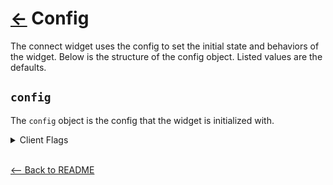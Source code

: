 # [←](../README.md#props) Config

The connect widget uses the config to set the initial state and behaviors of the widget. Below is the structure of the config object. Listed values are the defaults.

## `config`

The `config` object is the config that the widget is initialized with.

<details>
  <summary>Client Flags</summary>

| Field                           | Type                                      | Description                                                                                                                                                                                                                                                                                        | Required |     Default     |
| ------------------------------- | ----------------------------------------- | -------------------------------------------------------------------------------------------------------------------------------------------------------------------------------------------------------------------------------------------------------------------------------------------------- | :------: | :-------------: |
| `client_redirect_url`           | `string`                                  | This determines the redirect destination at the end of OAuth when used with `is_mobile_webview`: `true` or `oauth_referral_source`: `APP`.                                                                                                                                                         |    No    |     `null`      |
| `color_scheme`                  | `"light" \| "dark" \| null`               | Load the widget with the specified `color_scheme`.                                                                                                                                                                                                                                                 |    No    |    `"light"`    |
| `current_institution_code`      | `string \| null`                          | Load the widget into the credential view for the specified institution.                                                                                                                                                                                                                            |    No    |     `null`      |
| `current_institution_guid`      | `string \| null`                          | Load the widget into the credential view for the specified institution.                                                                                                                                                                                                                            |    No    |     `null`      |
| `current_member_guid`           | `string \| null`                          | Load the widget into a specific member that contains an error or requires multifactor authentication. The widget will determine the best view to load based on the member's current state.                                                                                                         |    No    |     `null`      |
| `current_microdeposit_guid`     | `string \| null`                          | -                                                                                                                                                                                                                                                                                                  |    No    |     `null`      |
| `disable_background_agg`        | `boolean \| null`                         | This determines whether background aggregation is enabled or disabled for the member created by the Connect Widget.                                                                                                                                                                                |    No    |     `null`      |
| `disable_institution_search`    | `boolean \| null`                         | This determines whether the institution search is displayed within the Connect Widget. This option must be used with `current_institution_code`, `current_instituion_guid`, or `current_member_guid`.                                                                                              |    No    |     `false`     |
| `enable_app2app`                | `boolean \| null`                         | This indicates whether OAuth `app2app` behavior is enabled for institutions that support it. When set to `false`, the widget will not direct the end user to the institution's mobile application. This setting currently only affects Chase institutions.                                         |    No    |     `true`      |
| `include_identity`              | `boolean \| null`                         | This determines whether an account owner identification (AOI, previously called identity verification) is run in addition to the process specified by the `mode`. The AOI runs after the primary process is complete.                                                                              |    No    |     `null`      |
| `include_transactions`          | `boolean \| null`                         | This determines whether transaction data are retrieved.                                                                                                                                                                                                                                            |    No    |     `null`      |
| `is_mobile_webview`             | `boolean \| null`                         | This configures the widget to render in a mobile WebView. JavaScript event postMessages are replaced with URL updates.                                                                                                                                                                             |    No    |     `false`     |
| `mode`                          | `"aggregation" \| "verification" \| null` | `mode` is the most important option for the Connect Widget. This determines what kind of process Connect will run, which affects how you should set many other options.                                                                                                                            |    No    | `"aggregation"` |
| `oauth_referral_source`         | `string \| null`                          | This determines how MX will respond to the result of an OAuth flow. When set to `APP`, MX will redirect to the URI specified in the `ui_message_webview_url_scheme`. When set to `BROWSER`, MX will send a postMessage but not redirect. If `is_mobile_webview` is `true`, this defaults to `APP`. |    No    |   `"BROWSER"`   |
| `ui_message_version`            | `integer \| null`                         | This determines which version of postMessage events are triggered. All new implementations must use version 4.                                                                                                                                                                                     |    No    |       `1`       |
| `ui_message_webview_url_scheme` | `string \| null`                          | This is a client-defined scheme used in OAuth redirects in WebViews; also used in URL updates when these replace postMessages in WebViews.                                                                                                                                                         |    No    |     `"mx"`      |
| `update_credentials`            | `boolean \| null`                         | Load the widget into a view that allows them to update the current member. Optionally used with `current_member_guid`. This option should be used sparingly. The best practice is to use `current_member_guid` and let the widget resolve the issue.                                               |    No    |     `false`     |
| `widget_type`                   | `string`                                  | This should always be set to `connect`.                                                                                                                                                                                                                                                            | **Yes**  |       `-`       |

</details>
<br />

[<-- Back to README](../README.md#props)

